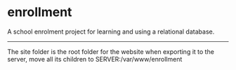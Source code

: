 # enrollment
A school enrolment project for learning and using a relational database.

---
The site folder is the root folder for the website
when exporting it to the server, move all its children to SERVER:/var/www/enrollment